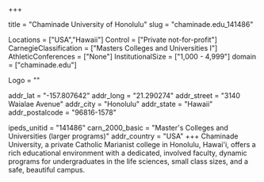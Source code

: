 
+++

title = "Chaminade University of Honolulu"
slug = "chaminade.edu_141486"

Locations = ["USA","Hawaii"]
Control = ["Private not-for-profit"]
CarnegieClassification = ["Masters Colleges and Universities I"]
AthleticConferences = ["None"]
InstitutionalSize = ["1,000 - 4,999"]
domain = ["chaminade.edu"]

Logo = ""

addr_lat = "-157.807642"
addr_long = "21.290274"
addr_street = "3140 Waialae Avenue"
addr_city = "Honolulu"
addr_state = "Hawaii"
addr_postalcode = "96816-1578"

ipeds_unitid = "141486"
carn_2000_basic = "Master's Colleges and Universities (larger programs)"
addr_country = "USA"
+++
    Chaminade University, a private Catholic Marianist college in Honolulu, Hawai'i, offers a rich educational environment with a dedicated, involved faculty, dynamic programs for undergraduates in the life sciences, small class sizes, and a safe, beautiful campus.
